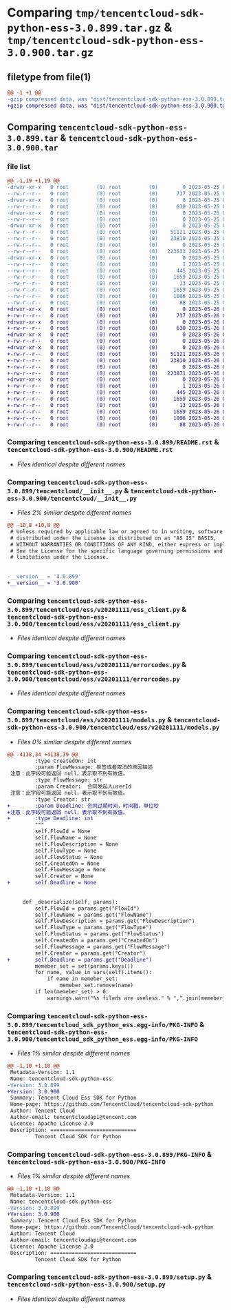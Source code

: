 # Comparing `tmp/tencentcloud-sdk-python-ess-3.0.899.tar.gz` & `tmp/tencentcloud-sdk-python-ess-3.0.900.tar.gz`

## filetype from file(1)

```diff
@@ -1 +1 @@
-gzip compressed data, was "dist/tencentcloud-sdk-python-ess-3.0.899.tar", last modified: Thu May 25 00:26:39 2023, max compression
+gzip compressed data, was "dist/tencentcloud-sdk-python-ess-3.0.900.tar", last modified: Fri May 26 02:18:37 2023, max compression
```

## Comparing `tencentcloud-sdk-python-ess-3.0.899.tar` & `tencentcloud-sdk-python-ess-3.0.900.tar`

### file list

```diff
@@ -1,19 +1,19 @@
-drwxr-xr-x   0 root         (0) root         (0)        0 2023-05-25 00:26:39.000000 tencentcloud-sdk-python-ess-3.0.899/
--rw-r--r--   0 root         (0) root         (0)      737 2023-05-25 00:26:39.000000 tencentcloud-sdk-python-ess-3.0.899/README.rst
-drwxr-xr-x   0 root         (0) root         (0)        0 2023-05-25 00:26:39.000000 tencentcloud-sdk-python-ess-3.0.899/tencentcloud/
--rw-r--r--   0 root         (0) root         (0)      630 2023-05-25 00:26:39.000000 tencentcloud-sdk-python-ess-3.0.899/tencentcloud/__init__.py
-drwxr-xr-x   0 root         (0) root         (0)        0 2023-05-25 00:26:39.000000 tencentcloud-sdk-python-ess-3.0.899/tencentcloud/ess/
--rw-r--r--   0 root         (0) root         (0)        0 2023-05-25 00:26:39.000000 tencentcloud-sdk-python-ess-3.0.899/tencentcloud/ess/__init__.py
-drwxr-xr-x   0 root         (0) root         (0)        0 2023-05-25 00:26:39.000000 tencentcloud-sdk-python-ess-3.0.899/tencentcloud/ess/v20201111/
--rw-r--r--   0 root         (0) root         (0)    51121 2023-05-25 00:26:39.000000 tencentcloud-sdk-python-ess-3.0.899/tencentcloud/ess/v20201111/ess_client.py
--rw-r--r--   0 root         (0) root         (0)    23810 2023-05-25 00:26:39.000000 tencentcloud-sdk-python-ess-3.0.899/tencentcloud/ess/v20201111/errorcodes.py
--rw-r--r--   0 root         (0) root         (0)        0 2023-05-25 00:26:39.000000 tencentcloud-sdk-python-ess-3.0.899/tencentcloud/ess/v20201111/__init__.py
--rw-r--r--   0 root         (0) root         (0)   223633 2023-05-25 00:26:39.000000 tencentcloud-sdk-python-ess-3.0.899/tencentcloud/ess/v20201111/models.py
-drwxr-xr-x   0 root         (0) root         (0)        0 2023-05-25 00:26:39.000000 tencentcloud-sdk-python-ess-3.0.899/tencentcloud_sdk_python_ess.egg-info/
--rw-r--r--   0 root         (0) root         (0)        1 2023-05-25 00:26:39.000000 tencentcloud-sdk-python-ess-3.0.899/tencentcloud_sdk_python_ess.egg-info/dependency_links.txt
--rw-r--r--   0 root         (0) root         (0)      445 2023-05-25 00:26:39.000000 tencentcloud-sdk-python-ess-3.0.899/tencentcloud_sdk_python_ess.egg-info/SOURCES.txt
--rw-r--r--   0 root         (0) root         (0)     1659 2023-05-25 00:26:39.000000 tencentcloud-sdk-python-ess-3.0.899/tencentcloud_sdk_python_ess.egg-info/PKG-INFO
--rw-r--r--   0 root         (0) root         (0)       13 2023-05-25 00:26:39.000000 tencentcloud-sdk-python-ess-3.0.899/tencentcloud_sdk_python_ess.egg-info/top_level.txt
--rw-r--r--   0 root         (0) root         (0)     1659 2023-05-25 00:26:39.000000 tencentcloud-sdk-python-ess-3.0.899/PKG-INFO
--rw-r--r--   0 root         (0) root         (0)     1006 2023-05-25 00:26:39.000000 tencentcloud-sdk-python-ess-3.0.899/setup.py
--rw-r--r--   0 root         (0) root         (0)       88 2023-05-25 00:26:39.000000 tencentcloud-sdk-python-ess-3.0.899/setup.cfg
+drwxr-xr-x   0 root         (0) root         (0)        0 2023-05-26 02:18:37.000000 tencentcloud-sdk-python-ess-3.0.900/
+-rw-r--r--   0 root         (0) root         (0)      737 2023-05-26 02:18:37.000000 tencentcloud-sdk-python-ess-3.0.900/README.rst
+drwxr-xr-x   0 root         (0) root         (0)        0 2023-05-26 02:18:37.000000 tencentcloud-sdk-python-ess-3.0.900/tencentcloud/
+-rw-r--r--   0 root         (0) root         (0)      630 2023-05-26 02:18:37.000000 tencentcloud-sdk-python-ess-3.0.900/tencentcloud/__init__.py
+drwxr-xr-x   0 root         (0) root         (0)        0 2023-05-26 02:18:37.000000 tencentcloud-sdk-python-ess-3.0.900/tencentcloud/ess/
+-rw-r--r--   0 root         (0) root         (0)        0 2023-05-26 02:18:37.000000 tencentcloud-sdk-python-ess-3.0.900/tencentcloud/ess/__init__.py
+drwxr-xr-x   0 root         (0) root         (0)        0 2023-05-26 02:18:37.000000 tencentcloud-sdk-python-ess-3.0.900/tencentcloud/ess/v20201111/
+-rw-r--r--   0 root         (0) root         (0)    51121 2023-05-26 02:18:37.000000 tencentcloud-sdk-python-ess-3.0.900/tencentcloud/ess/v20201111/ess_client.py
+-rw-r--r--   0 root         (0) root         (0)    23810 2023-05-26 02:18:37.000000 tencentcloud-sdk-python-ess-3.0.900/tencentcloud/ess/v20201111/errorcodes.py
+-rw-r--r--   0 root         (0) root         (0)        0 2023-05-26 02:18:37.000000 tencentcloud-sdk-python-ess-3.0.900/tencentcloud/ess/v20201111/__init__.py
+-rw-r--r--   0 root         (0) root         (0)   223871 2023-05-26 02:18:37.000000 tencentcloud-sdk-python-ess-3.0.900/tencentcloud/ess/v20201111/models.py
+drwxr-xr-x   0 root         (0) root         (0)        0 2023-05-26 02:18:37.000000 tencentcloud-sdk-python-ess-3.0.900/tencentcloud_sdk_python_ess.egg-info/
+-rw-r--r--   0 root         (0) root         (0)        1 2023-05-26 02:18:37.000000 tencentcloud-sdk-python-ess-3.0.900/tencentcloud_sdk_python_ess.egg-info/dependency_links.txt
+-rw-r--r--   0 root         (0) root         (0)      445 2023-05-26 02:18:37.000000 tencentcloud-sdk-python-ess-3.0.900/tencentcloud_sdk_python_ess.egg-info/SOURCES.txt
+-rw-r--r--   0 root         (0) root         (0)     1659 2023-05-26 02:18:37.000000 tencentcloud-sdk-python-ess-3.0.900/tencentcloud_sdk_python_ess.egg-info/PKG-INFO
+-rw-r--r--   0 root         (0) root         (0)       13 2023-05-26 02:18:37.000000 tencentcloud-sdk-python-ess-3.0.900/tencentcloud_sdk_python_ess.egg-info/top_level.txt
+-rw-r--r--   0 root         (0) root         (0)     1659 2023-05-26 02:18:37.000000 tencentcloud-sdk-python-ess-3.0.900/PKG-INFO
+-rw-r--r--   0 root         (0) root         (0)     1006 2023-05-26 02:18:37.000000 tencentcloud-sdk-python-ess-3.0.900/setup.py
+-rw-r--r--   0 root         (0) root         (0)       88 2023-05-26 02:18:37.000000 tencentcloud-sdk-python-ess-3.0.900/setup.cfg
```

### Comparing `tencentcloud-sdk-python-ess-3.0.899/README.rst` & `tencentcloud-sdk-python-ess-3.0.900/README.rst`

 * *Files identical despite different names*

### Comparing `tencentcloud-sdk-python-ess-3.0.899/tencentcloud/__init__.py` & `tencentcloud-sdk-python-ess-3.0.900/tencentcloud/__init__.py`

 * *Files 2% similar despite different names*

```diff
@@ -10,8 +10,8 @@
 # Unless required by applicable law or agreed to in writing, software
 # distributed under the License is distributed on an "AS IS" BASIS,
 # WITHOUT WARRANTIES OR CONDITIONS OF ANY KIND, either express or implied.
 # See the License for the specific language governing permissions and
 # limitations under the License.
 
 
-__version__ = '3.0.899'
+__version__ = '3.0.900'
```

### Comparing `tencentcloud-sdk-python-ess-3.0.899/tencentcloud/ess/v20201111/ess_client.py` & `tencentcloud-sdk-python-ess-3.0.900/tencentcloud/ess/v20201111/ess_client.py`

 * *Files identical despite different names*

### Comparing `tencentcloud-sdk-python-ess-3.0.899/tencentcloud/ess/v20201111/errorcodes.py` & `tencentcloud-sdk-python-ess-3.0.900/tencentcloud/ess/v20201111/errorcodes.py`

 * *Files identical despite different names*

### Comparing `tencentcloud-sdk-python-ess-3.0.899/tencentcloud/ess/v20201111/models.py` & `tencentcloud-sdk-python-ess-3.0.900/tencentcloud/ess/v20201111/models.py`

 * *Files 0% similar despite different names*

```diff
@@ -4138,34 +4138,39 @@
         :type CreatedOn: int
         :param FlowMessage: 拒签或者取消的原因描述
 注意：此字段可能返回 null，表示取不到有效值。
         :type FlowMessage: str
         :param Creator:  合同发起人userId
 注意：此字段可能返回 null，表示取不到有效值。
         :type Creator: str
+        :param Deadline: 合同过期时间，时间戳，单位秒
+注意：此字段可能返回 null，表示取不到有效值。
+        :type Deadline: int
         """
         self.FlowId = None
         self.FlowName = None
         self.FlowDescription = None
         self.FlowType = None
         self.FlowStatus = None
         self.CreatedOn = None
         self.FlowMessage = None
         self.Creator = None
+        self.Deadline = None
 
 
     def _deserialize(self, params):
         self.FlowId = params.get("FlowId")
         self.FlowName = params.get("FlowName")
         self.FlowDescription = params.get("FlowDescription")
         self.FlowType = params.get("FlowType")
         self.FlowStatus = params.get("FlowStatus")
         self.CreatedOn = params.get("CreatedOn")
         self.FlowMessage = params.get("FlowMessage")
         self.Creator = params.get("Creator")
+        self.Deadline = params.get("Deadline")
         memeber_set = set(params.keys())
         for name, value in vars(self).items():
             if name in memeber_set:
                 memeber_set.remove(name)
         if len(memeber_set) > 0:
             warnings.warn("%s fileds are useless." % ",".join(memeber_set))
```

### Comparing `tencentcloud-sdk-python-ess-3.0.899/tencentcloud_sdk_python_ess.egg-info/PKG-INFO` & `tencentcloud-sdk-python-ess-3.0.900/tencentcloud_sdk_python_ess.egg-info/PKG-INFO`

 * *Files 1% similar despite different names*

```diff
@@ -1,10 +1,10 @@
 Metadata-Version: 1.1
 Name: tencentcloud-sdk-python-ess
-Version: 3.0.899
+Version: 3.0.900
 Summary: Tencent Cloud Ess SDK for Python
 Home-page: https://github.com/TencentCloud/tencentcloud-sdk-python
 Author: Tencent Cloud
 Author-email: tencentcloudapi@tencent.com
 License: Apache License 2.0
 Description: ============================
         Tencent Cloud SDK for Python
```

### Comparing `tencentcloud-sdk-python-ess-3.0.899/PKG-INFO` & `tencentcloud-sdk-python-ess-3.0.900/PKG-INFO`

 * *Files 1% similar despite different names*

```diff
@@ -1,10 +1,10 @@
 Metadata-Version: 1.1
 Name: tencentcloud-sdk-python-ess
-Version: 3.0.899
+Version: 3.0.900
 Summary: Tencent Cloud Ess SDK for Python
 Home-page: https://github.com/TencentCloud/tencentcloud-sdk-python
 Author: Tencent Cloud
 Author-email: tencentcloudapi@tencent.com
 License: Apache License 2.0
 Description: ============================
         Tencent Cloud SDK for Python
```

### Comparing `tencentcloud-sdk-python-ess-3.0.899/setup.py` & `tencentcloud-sdk-python-ess-3.0.900/setup.py`

 * *Files identical despite different names*

